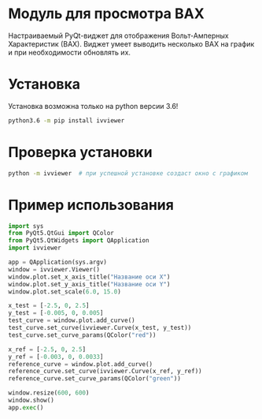 # Модуль для просмотра ВАХ

Настраиваемый PyQt-виджет для отображения Вольт-Амперных Характеристик (ВАХ). Виджет умеет выводить несколько ВАХ на график и при необходимости обновлять их.

# Установка

Установка возможна только на python версии 3.6!

```bash
python3.6 -m pip install ivviewer
```

# Проверка установки

```bash
python -m ivviewer 	# при успешной установке создаст окно с графиком 
```

# Пример использования

```python
import sys
from PyQt5.QtGui import QColor
from PyQt5.QtWidgets import QApplication
import ivviewer

app = QApplication(sys.argv)
window = ivviewer.Viewer()
window.plot.set_x_axis_title("Название оси X")
window.plot.set_y_axis_title("Название оси Y")
window.plot.set_scale(6.0, 15.0)

x_test = [-2.5, 0, 2.5]
y_test = [-0.005, 0, 0.005]
test_curve = window.plot.add_curve()
test_curve.set_curve(ivviewer.Curve(x_test, y_test))
test_curve.set_curve_params(QColor("red"))

x_ref = [-2.5, 0, 2.5]
y_ref = [-0.003, 0, 0.0033]
reference_curve = window.plot.add_curve()
reference_curve.set_curve(ivviewer.Curve(x_ref, y_ref))
reference_curve.set_curve_params(QColor("green"))

window.resize(600, 600)
window.show()
app.exec()
```
